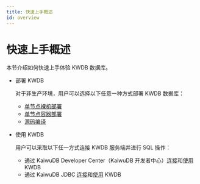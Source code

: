 ```yaml
---
title: 快速上手概述
id: overview
---
```


# 快速上手概述

本节介绍如何快速上手体验 KWDB 数据库。

- 部署 KWDB

    对于非生产环境，用户可以选择以下任意一种方式部署 KWDB 数据库：

  - [单节点裸机部署](./install-kaiwudb/quickstart-bare-metal.md)
  - [单节点容器部署](./install-kaiwudb/quickstart-docker.md)
  - [源码编译]()<!--待添加文档链接-->

- 使用 KWDB

    用户可以采取以下任一方式连接 KWDB 服务端并进行 SQL 操作：

  - 通过 KaiwuDB Developer Center（KaiwuDB 开发者中心）[连接](./access-kaiwudb/access-kaiwudb-kdc.md)和[使用](./use-kaiwudb/use-kaiwudb-kdc.md) KWDB
  - 通过 KaiwuDB JDBC [连接](./access-kaiwudb/access-kaiwudb-jdbc.md)和[使用](./use-kaiwudb/use-kaiwudb-jdbc.md) KWDB
